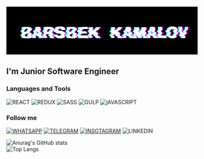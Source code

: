 [![Header](https://github.com/BarsbekKamalov/BarsbekKamalov/blob/main/assets/HEADER.jpg)](https://www.youtube.com/channel/UCXiBz8MfeYu8RMIvlNx5SzA)

## I'm Junior Software Engineer 

### Languages and Tools

![REACT](https://img.shields.io/badge/-REACT-FFFFFF?style=for-the-badge&logo=REACT&logoColor=47c5fb)
![REDUX](https://img.shields.io/badge/-REDUX-7b41bd?style=for-the-badge&logo=REDUX&logoColor=47c5fb)
![SASS](https://img.shields.io/badge/-SASS-ffffff?style=for-the-badge&logo=SASS&logoColor=47c5fb)
![GULP](https://img.shields.io/badge/-GULP-000080?style=for-the-badge&logo=GULP&logoColor=47c5fb)
![jAVASCRIPT](https://img.shields.io/badge/-JAVASCRIPT-efd81d?style=for-the-badge&logo=JAVASCRIPT&logoColor=000000)

### Follow me
[![WHATSAPP](https://img.shields.io/badge/-WHATSAPP-234040?style=for-the-badge&logo=WHATSAPP&logoColor=47c5fb)](https://wa.me/996880204256?text=%D0%9F%D1%80%D0%B8%D0%B2%D0%B5%D1%82!%20)
[![TELEGRAM](https://img.shields.io/badge/-TELEGRAM-ffffff?style=for-the-badge&logo=TELEGRAM&logoColor=47c5fb)](https://tlgg.ru/barsbek_kamalov)
[![INSGTAGRAM](https://img.shields.io/badge/-INSTAGRAM-ffffff?style=for-the-badge&logo=INSTAGRAM&logoColor=c94641)](https://instagram.com/kama10vv?utm_medium=copy_link)
![LINKEDIN](https://img.shields.io/badge/-LINKEDIN-0a63bc?style=for-the-badge&logo=LINKEDIN&logoColor=fffff)


![Anurag's GitHub stats](https://github-readme-stats.vercel.app/api?username=BarsbekKamalov&show_icons=true&theme=tokyonight)
<br/>
![Top Langs](https://github-readme-stats.vercel.app/api/top-langs/?username=BarsbekKamalov&layout=compact)
<br/>

